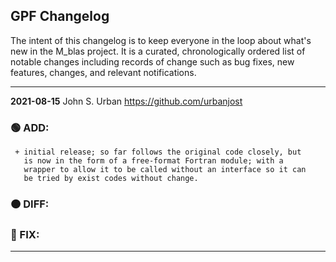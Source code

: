 ## GPF Changelog

The intent of this changelog is to keep everyone in the loop about
what's new in the M_blas project. It is a curated, chronologically ordered
list of notable changes including records of change such as bug fixes,
new features, changes, and relevant notifications.

---
**2021-08-15**  John S. Urban  <https://github.com/urbanjost>

### :green_circle: ADD:
     + initial release; so far follows the original code closely, but
       is now in the form of a free-format Fortran module; with a 
       wrapper to allow it to be called without an interface so it can
       be tried by exist codes without change.
### :orange_circle: DIFF:
### :red_circle: FIX:
---

<!--
   - [x] manpage
   - [x] demo program
   - [ ] unit test
-->
